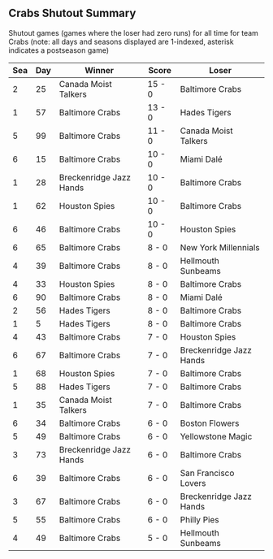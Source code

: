 ## Crabs Shutout Summary



Shutout games (games where the loser had zero runs) for all time for team Crabs (note: all days and seasons displayed are 1-indexed, asterisk indicates a postseason game)


| Sea | Day | Winner | Score | Loser | 
| ------ |------ |------ |------ |------ |
| 2 | 25 | Canada Moist Talkers | 15 - 0 | Baltimore Crabs | 
| 1 | 57 | Baltimore Crabs | 13 - 0 | Hades Tigers | 
| 5 | 99 | Baltimore Crabs | 11 - 0 | Canada Moist Talkers | 
| 6 | 15 | Baltimore Crabs | 10 - 0 | Miami Dalé | 
| 1 | 28 | Breckenridge Jazz Hands | 10 - 0 | Baltimore Crabs | 
| 1 | 62 | Houston Spies | 10 - 0 | Baltimore Crabs | 
| 6 | 46 | Baltimore Crabs | 10 - 0 | Houston Spies | 
| 6 | 65 | Baltimore Crabs | 8 - 0 | New York Millennials | 
| 4 | 39 | Baltimore Crabs | 8 - 0 | Hellmouth Sunbeams | 
| 4 | 33 | Houston Spies | 8 - 0 | Baltimore Crabs | 
| 6 | 90 | Baltimore Crabs | 8 - 0 | Miami Dalé | 
| 2 | 56 | Hades Tigers | 8 - 0 | Baltimore Crabs | 
| 1 | 5 | Hades Tigers | 8 - 0 | Baltimore Crabs | 
| 4 | 43 | Baltimore Crabs | 7 - 0 | Houston Spies | 
| 6 | 67 | Baltimore Crabs | 7 - 0 | Breckenridge Jazz Hands | 
| 1 | 68 | Houston Spies | 7 - 0 | Baltimore Crabs | 
| 5 | 88 | Hades Tigers | 7 - 0 | Baltimore Crabs | 
| 1 | 35 | Canada Moist Talkers | 7 - 0 | Baltimore Crabs | 
| 6 | 34 | Baltimore Crabs | 6 - 0 | Boston Flowers | 
| 5 | 49 | Baltimore Crabs | 6 - 0 | Yellowstone Magic | 
| 3 | 73 | Breckenridge Jazz Hands | 6 - 0 | Baltimore Crabs | 
| 6 | 39 | Baltimore Crabs | 6 - 0 | San Francisco Lovers | 
| 3 | 67 | Baltimore Crabs | 6 - 0 | Breckenridge Jazz Hands | 
| 5 | 55 | Baltimore Crabs | 6 - 0 | Philly Pies | 
| 4 | 49 | Baltimore Crabs | 5 - 0 | Hellmouth Sunbeams | 


